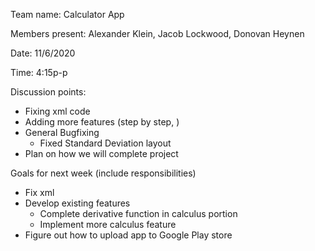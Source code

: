 Team name: Calculator App

Members present: Alexander Klein, Jacob Lockwood, Donovan Heynen

Date: 11/6/2020

Time: 4:15p-p

Discussion points: 

* Fixing xml code
* Adding more features (step by step, )
* General Bugfixing
  * Fixed Standard Deviation layout
* Plan on how we will complete project

Goals for next week (include responsibilities)

* Fix xml
* Develop existing features
  * Complete derivative function in calculus portion
  * Implement more calculus feature 
* Figure out how to upload app to Google Play store

